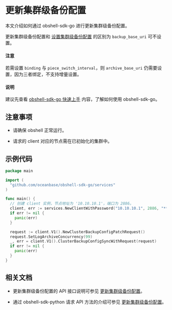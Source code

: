 # 更新集群级备份配置

本文介绍如何通过 obshell-sdk-go 进行更新集群级备份配置。

更新集群级备份配置和 [设置集群级备份配置](200.backup-configuration-for-cluster-of-go.md) 的区别为 `backup_base_uri` 可不设置。

<main id="notice" type='notice'>
  <h4>注意</h4>
  <p>若需设置 <code>binding</code> 与 <code>piece_switch_interval</code>，则 <code>archive_base_uri</code> 仍需要设置，因为三者绑定，不支持增量设置。</p>
</main>

<main id="notice" type='explain'>
  <h4>说明</h4>
  <p>建议先查看 <a href='../100.quickstart-of-go.md'>obshell-sdk-go 快速上手</a> 内容，了解如何使用 obshell-sdk-go。</p>
</main>

## 注意事项

* 请确保 obshell 正常运行。

* 请求的 client 对应的节点需在已初始化的集群中。

## 示例代码

```go
package main

import (
  "github.com/oceanbase/obshell-sdk-go/services"
)

func main() {
  // 创建 client 实例，节点地址为 '10.10.10.1'，端口为 2886。
  client, err := services.NewClientWithPassword("10.10.10.1", 2886, "****")
  if err != nil {
    panic(err)
  }

  request := client.V1().NewClusterBackupConfigPatchRequest()
  request.SetLogArchiveConcurrency(99)
  _, err = client.V1().ClusterBackupConfigSyncWithRequest(request)
  if err != nil {
    panic(err)
  }
}
```

## 相关文档

* 更新集群级备份配置的 API 接口说明可参见 [更新集群级备份配置](../../../400.obshell-api-reference/600.backup-management/400.update-cluster-level-backup-configuration.md)。

* 通过 obshell-sdk-python 请求 API 方法的介绍可参见 [更新集群级备份配置](../../100.python/600.backup-management/400.update-cluster-level-backup-configuration-of-python.md)。
